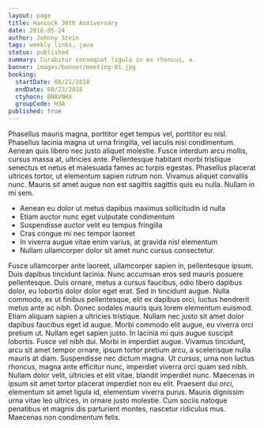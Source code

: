 ```yaml
---
layout: page
title: Hancock 30th Anniversary
date: 2016-05-24
author: Johnny Stein
tags: weekly links, java
status: published
summary: Curabitur consequat ligula in ex rhoncus, a.
banner: images/banner/meeting-01.jpg
booking:
  startDate: 08/21/2018
  endDate: 08/23/2018
  ctyhocn: BNAVNHX
  groupCode: H3A
published: true
---
```

Phasellus mauris magna, porttitor eget tempus vel, porttitor eu nisl. Phasellus lacinia magna ut urna fringilla, vel iaculis nisi condimentum. Aenean quis libero nec justo aliquet molestie. Fusce interdum arcu mollis, cursus massa at, ultricies ante. Pellentesque habitant morbi tristique senectus et netus et malesuada fames ac turpis egestas. Phasellus placerat ultrices tortor, ut elementum sapien rutrum non. Vivamus aliquet convallis nunc. Mauris sit amet augue non est sagittis sagittis quis eu nulla. Nullam in mi sem.

* Aenean eu dolor ut metus dapibus maximus sollicitudin id nulla
* Etiam auctor nunc eget vulputate condimentum
* Suspendisse auctor velit eu tempus fringilla
* Cras congue mi nec tempor laoreet
* In viverra augue vitae enim varius, at gravida nisl elementum
* Nullam ullamcorper dolor sit amet nunc cursus consectetur.

Fusce ullamcorper ante laoreet, ullamcorper sapien in, pellentesque ipsum. Duis dapibus tincidunt lacinia. Nunc accumsan eros sed mauris posuere pellentesque. Duis ornare, metus a cursus faucibus, odio libero dapibus dolor, eu lobortis dolor dolor eget erat. Sed in tincidunt augue. Nulla commodo, ex ut finibus pellentesque, elit ex dapibus orci, luctus hendrerit metus ante ac nibh. Donec sodales mauris quis lorem elementum euismod. Etiam aliquam sapien a ultricies tristique. Nullam nec justo sit amet dolor dapibus faucibus eget id augue. Morbi commodo elit augue, eu viverra orci pretium ut. Nullam eget sapien justo. In lacinia mi quis augue suscipit lobortis. Fusce vel nibh dui.
Morbi in imperdiet augue. Vivamus tincidunt, arcu sit amet tempor ornare, ipsum tortor pretium arcu, a scelerisque nulla mauris at diam. Suspendisse nec dictum magna. Ut cursus, urna non luctus rhoncus, magna ante efficitur nunc, imperdiet viverra orci quam sed nibh. Nullam dolor velit, ultricies et elit vitae, blandit imperdiet nunc. Maecenas in ipsum sit amet tortor placerat imperdiet non eu elit. Praesent dui orci, elementum sit amet ligula id, elementum viverra purus. Mauris dignissim urna vitae leo ultrices, in ornare justo molestie. Cum sociis natoque penatibus et magnis dis parturient montes, nascetur ridiculus mus. Maecenas non condimentum felis.
